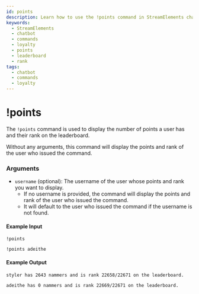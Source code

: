 ```yaml
---
id: points
description: Learn how to use the !points command in StreamElements chatbot to display user points and leaderboard rank. Easily check your own or other users' loyalty points.
keywords:
  - StreamElements
  - chatbot
  - commands
  - loyalty
  - points
  - leaderboard
  - rank
tags:
  - chatbot
  - commands
  - loyalty
---
```

# !points

The `!points` command is used to display the number of points a user has and their rank on the leaderboard.

Without any arguments, this command will display the points and rank of the user who issued the command.

### Arguments

- `username` (optional): The username of the user whose points and rank you want to display.
  - If no username is provided, the command will display the points and rank of the user who issued the command.
  - It will default to the user who issued the command if the username is not found.

#### Example Input

```
!points

!points adeithe
```

#### Example Output

```
styler has 2643 nammers and is rank 22658/22671 on the leaderboard. 

adeithe has 0 nammers and is rank 22669/22671 on the leaderboard. 
```
